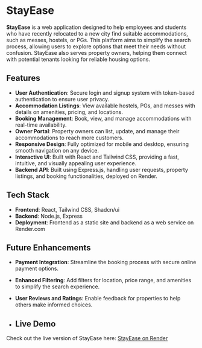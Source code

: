 # StayEase

**StayEase** is a web application designed to help employees and students who have recently relocated to a new city find suitable accommodations, such as messes, hostels, or PGs. This platform aims to simplify the search process, allowing users to explore options that meet their needs without confusion. StayEase also serves property owners, helping them connect with potential tenants looking for reliable housing options.

## Features

- **User Authentication**: Secure login and signup system with token-based authentication to ensure user privacy.
- **Accommodation Listings**: View available hostels, PGs, and messes with details on amenities, pricing, and locations.
- **Booking Management**: Book, view, and manage accommodations with real-time availability.
- **Owner Portal**: Property owners can list, update, and manage their accommodations to reach more customers.
- **Responsive Design**: Fully optimized for mobile and desktop, ensuring smooth navigation on any device.
- **Interactive UI**: Built with React and Tailwind CSS, providing a fast, intuitive, and visually appealing user experience.
- **Backend API**: Built using Express.js, handling user requests, property listings, and booking functionalities, deployed on Render.

## Tech Stack

- **Frontend**: React, Tailwind CSS, Shadcn/ui
- **Backend**: Node.js, Express
- **Deployment**: Frontend as a static site and backend as a web service on Render.com

## Future Enhancements

- **Payment Integration**: Streamline the booking process with secure online payment options.
- **Enhanced Filtering**: Add filters for location, price range, and amenities to simplify the search experience.
- **User Reviews and Ratings**: Enable feedback for properties to help others make informed choices.

- ## Live Demo

Check out the live version of StayEase here: [StayEase on Render](https://stayease-234v.onrender.com/)


